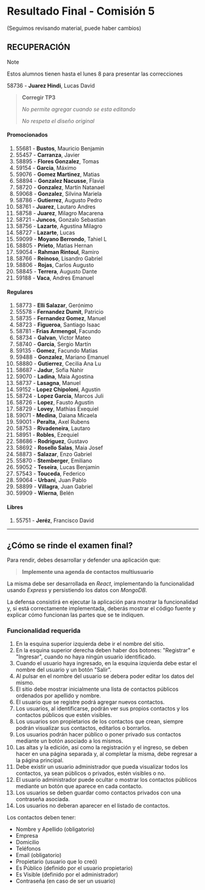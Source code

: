 # Resultado Final - Comisión 5
(Seguimos revisando material, puede haber cambios)

## RECUPERACIÓN
> [!NOTE]
> Estos alumnos tienen hasta el lunes 8 para presentar las correcciones
>
58736 - **Juarez Hindi**, Lucas David           
> **Corregir TP3**
>
> *No permite agregar cuando se esta editando*
>
> *No respeta el diseño original*
>


#### Promocionados
1. 55681 - **Bustos**, Mauricio Benjamin           
1. 55457 - **Carranza**, Javier                    
1. 58895 - **Flores Gonzalez**, Tomas              
1. 59154 - **Garcia**, Máximo                      
1. 59076 - **Gomez Martinez**, Matias              
1. 58894 - **Gonzalez Nacusse**, Flavia            
1. 58720 - **Gonzalez**, Martín Natanael           
1. 59068 - **Gonzalez**, Silvina Mariela           
1. 58786 - **Gutierrez**, Augusto Pedro            
1. 58761 - **Juarez**, Lautaro Andres              
1. 58758 - **Juarez**, Milagro Macarena            
1. 58721 - **Juncos**, Gonzalo Sebastian           
1. 58756 - **Lazarte**, Agustina Milagro           
1. 58727 - **Lazarte**, Lucas                      
1. 59099 - **Moyano Berrondo**, Tahiel L           
1. 58805 - **Prieto**, Matias Hernan               
1. 59054 - **Rahman Rintoul**, Ramiro              
1. 58766 - **Reinoso**, Lisandro Gabriel           
1. 58806 - **Rojas**, Carlos Augusto               
1. 58845 - **Terrera**, Augusto Dante              
1. 59188 - **Vaca**, Andres Emanuel                

#### Regulares
1. 58773 - **Elli Salazar**, Gerónimo              
1. 55578 - **Fernandez Dumit**, Patricio           
1. 58735 - **Fernandez Gomez**, Manuel             
1. 58723 - **Figueroa**, Santiago Isaac            
1. 58781 - **Frias Armengol**, Facundo             
1. 58734 - **Galvan**, Victor Mateo                
1. 58740 - **Garcia**, Sergio Martín               
1. 59135 - **Gomez**, Facundo Matias               
1. 59488 - **Gonzalez**, Mariano Emanuel           
1. 58880 - **Gutierrez**, Cecilia Ana Lu           
1. 58687 - **Jadur**, Sofia Nahir                  
1. 59070 - **Ladina**, Maia Agostina               
1. 58737 - **Lasagna**, Manuel                     
1. 59152 - **Lopez Chipoloni**, Agustin            
1. 58724 - **Lopez Garcia**, Marcos Juli           
1. 58726 - **Lopez**, Fausto Agustin               
1. 58729 - **Lovey**, Mathias Exequiel             
1. 59071 - **Medina**, Daiana Micaela              
1. 59001 - **Peralta**, Axel Rubens                
1. 58753 - **Rivadeneira**, Lautaro                
1. 58951 - **Robles**, Ezequiel                    
1. 58686 - **Rodriguez**, Gustavo                  
1. 58692 - **Rosello Salas**, Maia Josef           
1. 58873 - **Salazar**, Enzo Gabriel               
1. 55870 - **Stemberger**, Emiliano                
1. 59052 - **Teseira**, Lucas Benjamin             
1. 57543 - **Touceda**, Federico                   
1. 59064 - **Urbani**, Juan Pablo                  
1. 58899 - **Villagra**, Juan Gabriel              
1. 59909 - **Wierna**, Belén                       

#### Libres
1. 55751 - **Jeréz**, Francisco David              
---
## ¿Cómo se rinde el examen final?

Para rendir, debes desarrollar y defender una aplicación que:

> **Implemente una agenda de contactos multiusuario**

La misma debe ser desarrollada en *React*, implementando la funcionalidad usando *Express* y persistiendo los datos con *MongoDB*.

La defensa consistirá en ejecutar la aplicación para mostrar la funcionalidad y, si está correctamente implementada, deberás mostrar el código fuente y explicar cómo funcionan las partes que se te indiquen.

### Funcionalidad requerida
1. En la esquina superior izquierda debe ir el nombre del sitio.
2. En la esquina superior derecha deben haber dos botones: "Registrar" e "Ingresar", cuando no haya ningún usuario identificado.
3. Cuando el usuario haya ingresado, en la esquina izquierda debe estar el nombre del usuario y un botón "Salir".
4. Al pulsar en el nombre del usuario se debera poder editar los datos del mismo.
5. El sitio debe mostrar inicialmente una lista de contactos públicos ordenados por apellido y nombre.
6. El usuario que se registre podrá agregar nuevos contactos.
7. Los usuarios, al identificarse, podrán ver sus propios contactos y los contactos públicos que estén visibles.
8. Los usuarios son propietarios de los contactos que crean, siempre podrán visualizar sus contactos, editarlos o borrarlos. 
9. Los usuarios podrán hacer público o poner privado sus contactos mediante un botón asociado a los mismos.
10. Las altas y la edición, así como la registración y el ingreso, se deben hacer en una página separada y, al completar la misma, debe regresar a la página principal.
11. Debe existir un usuario administrador que pueda visualizar todos los contactos, ya sean públicos o privados, estén visibles o no.
12. El usuario administrador puede ocultar o mostrar los contactos públicos mediante un botón que aparece en cada contacto.
13. Los usuarios se deben guardar como contactos privados con una contraseña asociada. 
14. Los usuarios no deberan aparecer en el listado de contactos.

Los contactos deben tener:
- Nombre y Apellido (obligatorio)
- Empresa     
- Domicilio   
- Teléfonos 
- Email       (obligatorio)
- Propietario (usuario que lo creó)
- Es Público  (definido por el usuario propietario)
- Es Visible  (definido por el administrador)
- Contraseña  (en caso de ser un usuario)
